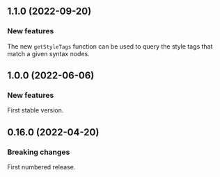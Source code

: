 ## 1.1.0 (2022-09-20)

### New features

The new `getStyleTags` function can be used to query the style tags that match a given syntax nodes.

## 1.0.0 (2022-06-06)

### New features

First stable version.

## 0.16.0 (2022-04-20)

### Breaking changes

First numbered release.
